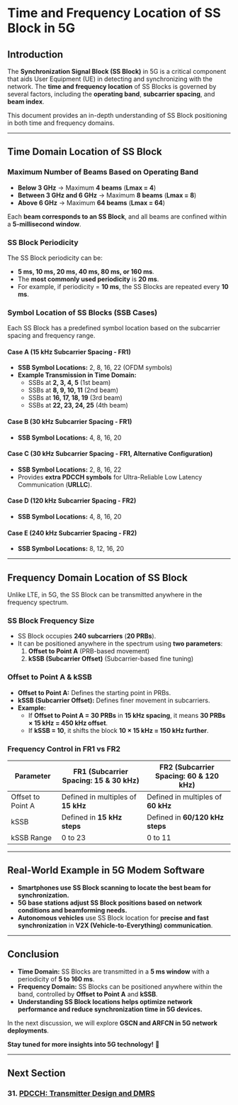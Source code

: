 # **Time and Frequency Location of SS Block in 5G**

## **Introduction**
The **Synchronization Signal Block (SS Block)** in 5G is a critical component that aids User Equipment (UE) in detecting and synchronizing with the network. The **time and frequency location** of SS Blocks is governed by several factors, including the **operating band**, **subcarrier spacing**, and **beam index**.

This document provides an in-depth understanding of SS Block positioning in both time and frequency domains.

---

## **Time Domain Location of SS Block**
### **Maximum Number of Beams Based on Operating Band**
- **Below 3 GHz** → Maximum **4 beams** (**Lmax = 4**)
- **Between 3 GHz and 6 GHz** → Maximum **8 beams** (**Lmax = 8**)
- **Above 6 GHz** → Maximum **64 beams** (**Lmax = 64**)

Each **beam corresponds to an SS Block**, and all beams are confined within a **5-millisecond window**.

### **SS Block Periodicity**
The SS Block periodicity can be:
- **5 ms, 10 ms, 20 ms, 40 ms, 80 ms, or 160 ms**.
- The **most commonly used periodicity** is **20 ms**.
- For example, if periodicity = **10 ms**, the SS Blocks are repeated every **10 ms**.

### **Symbol Location of SS Blocks (SSB Cases)**
Each SS Block has a predefined symbol location based on the subcarrier spacing and frequency range.

#### **Case A (15 kHz Subcarrier Spacing - FR1)**
- **SSB Symbol Locations:** 2, 8, 16, 22 (OFDM symbols)
- **Example Transmission in Time Domain:**
  - SSBs at **2, 3, 4, 5** (1st beam)
  - SSBs at **8, 9, 10, 11** (2nd beam)
  - SSBs at **16, 17, 18, 19** (3rd beam)
  - SSBs at **22, 23, 24, 25** (4th beam)

#### **Case B (30 kHz Subcarrier Spacing - FR1)**
- **SSB Symbol Locations:** 4, 8, 16, 20

#### **Case C (30 kHz Subcarrier Spacing - FR1, Alternative Configuration)**
- **SSB Symbol Locations:** 2, 8, 16, 22
- Provides **extra PDCCH symbols** for Ultra-Reliable Low Latency Communication (**URLLC**).

#### **Case D (120 kHz Subcarrier Spacing - FR2)**
- **SSB Symbol Locations:** 4, 8, 16, 20

#### **Case E (240 kHz Subcarrier Spacing - FR2)**
- **SSB Symbol Locations:** 8, 12, 16, 20

---

## **Frequency Domain Location of SS Block**
Unlike LTE, in 5G, the SS Block can be transmitted anywhere in the frequency spectrum.

### **SS Block Frequency Size**
- SS Block occupies **240 subcarriers** (**20 PRBs**).
- It can be positioned anywhere in the spectrum using **two parameters**:
  1. **Offset to Point A** (PRB-based movement)
  2. **kSSB (Subcarrier Offset)** (Subcarrier-based fine tuning)

### **Offset to Point A & kSSB**
- **Offset to Point A:** Defines the starting point in PRBs.
- **kSSB (Subcarrier Offset):** Defines finer movement in subcarriers.
- **Example:**
  - If **Offset to Point A = 30 PRBs** in **15 kHz spacing**, it means **30 PRBs × 15 kHz = 450 kHz offset**.
  - If **kSSB = 10**, it shifts the block **10 × 15 kHz = 150 kHz further**.

### **Frequency Control in FR1 vs FR2**
| Parameter  | FR1 (Subcarrier Spacing: 15 & 30 kHz) | FR2 (Subcarrier Spacing: 60 & 120 kHz) |
|------------|---------------------------------|---------------------------------|
| Offset to Point A | Defined in multiples of **15 kHz** | Defined in multiples of **60 kHz** |
| kSSB | Defined in **15 kHz steps** | Defined in **60/120 kHz steps** |
| kSSB Range | 0 to 23 | 0 to 11 |

---

## **Real-World Example in 5G Modem Software**
- **Smartphones use SS Block scanning to locate the best beam for synchronization.**
- **5G base stations adjust SS Block positions based on network conditions and beamforming needs.**
- **Autonomous vehicles** use SS Block location for **precise and fast synchronization** in **V2X (Vehicle-to-Everything) communication**.

---

## **Conclusion**
- **Time Domain:** SS Blocks are transmitted in a **5 ms window** with a periodicity of **5 to 160 ms**.
- **Frequency Domain:** SS Blocks can be positioned anywhere within the band, controlled by **Offset to Point A** and **kSSB**.
- **Understanding SS Block locations helps optimize network performance and reduce synchronization time in 5G devices.**

In the next discussion, we will explore **GSCN and ARFCN in 5G network deployments**.

**Stay tuned for more insights into 5G technology!** 🚀

---
## Next Section
### 31. [PDCCH: Transmitter Design and DMRS](PDCCH/PDCCH_Transmitter_Design_DMRS.md)

